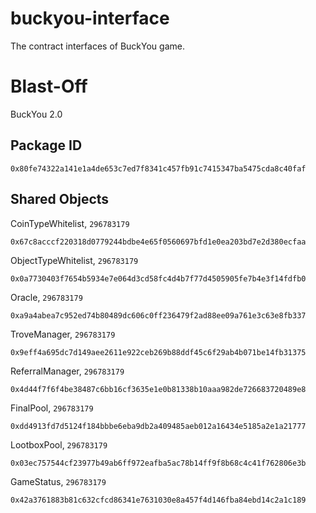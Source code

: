 # buckyou-interface
The contract interfaces of BuckYou game.

# Blast-Off
BuckYou 2.0

## Package ID
```
0x80fe74322a141e1a4de653c7ed7f8341c457fb91c7415347ba5475cda8c40faf
```

## Shared Objects
CoinTypeWhitelist, `296783179`
```
0x67c8acccf220318d0779244bdbe4e65f0560697bfd1e0ea203bd7e2d380ecfaa
```
ObjectTypeWhitelist, `296783179`
```
0x0a7730403f7654b5934e7e064d3cd58fc4d4b7f77d4505905fe7b4e3f14fdfb0
```
Oracle, `296783179`
```
0xa9a4abea7c952ed74b80489dc606c0ff236479f2ad88ee09a761e3c63e8fb337
```
TroveManager, `296783179`
```
0x9eff4a695dc7d149aee2611e922ceb269b88ddf45c6f29ab4b071be14fb31375
```
ReferralManager, `296783179`
```
0x4d44f7f6f4be38487c6bb16cf3635e1e0b81338b10aaa982de726683720489e8
```
FinalPool, `296783179`
```
0xdd4913fd7d5124f184bbbe6eba9db2a409485aeb012a16434e5185a2e1a21777
```
LootboxPool, `296783179`
```
0x03ec757544cf23977b49ab6ff972eafba5ac78b14ff9f8b68c4c41f762806e3b
```
GameStatus, `296783179`
```
0x42a3761883b81c632cfcd86341e7631030e8a457f4d146fba84ebd14c2a1c189
```

